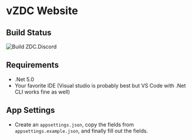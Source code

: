 
# vZDC Website

## Build Status

![Build ZDC.Discord](https://github.com/vzdc/ZDC.Discord/workflows/Build%20ZDC.Web/badge.svg?branch=master)

## Requirements

* .Net 5.0
* Your favorite IDE (Visual studio is probably best but VS Code with .Net CLI works fine as well)

## App Settings

* Create an `appsettings.json`, copy the fields from `appsettings.example.json`, and finally fill out the fields.
